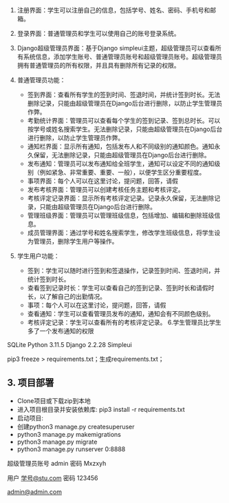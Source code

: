1. 注册界面：学生可以注册自己的信息，包括学号、姓名、密码、手机号和邮箱。
2. 登录界面：普通管理员和学生可以使用自己的账号登录系统。
3. Django超级管理员界面：基于Django simpleui主题，超级管理员可以查看所有系统信息，添加学生账号、普通管理员账号和超级管理员账号。超级管理员拥有普通管理员的所有权限，并且具有删除所有记录的权限。
4. 普通管理员功能：
   - 签到界面：查看所有学生的签到时间、签退时间，并统计签到时长。无法删除记录，只能由超级管理员在Django后台进行删除，以防止学生管理员作弊。
   - 考勤统计界面：管理员可以查看每个学生的签到记录、签到总时长。可以按学号或姓名搜索学生。无法删除记录，只能由超级管理员在Django后台进行删除，以防止学生管理员作弊。
   - 通知栏界面：显示所有通知，包括发布人和不同级别的通知颜色。通知永久保留，无法删除记录，只能由超级管理员在Django后台进行删除。
   - 发布通知：管理员可以发布通知给全班学生，通知可以设定不同的通知级别（例如紧急、非常重要、重要、一般），以便学生区分重要程度。
   - 事项界面：每个人可以在这里讨论，提问题，回答，请假
   - 发布考核界面：管理员可以创建考核任务主题和考核评定。
   - 考核评定记录界面：显示所有考核评定记录。记录永久保留，无法删除记录，只能由超级管理员在Django后台进行删除。
   - 管理班级界面：管理员可以管理班级信息，包括增加、编辑和删除班级信息。
   - 成员管理界面：通过学号和姓名搜索学生，修改学生班级信息，将学生设为管理员，删除学生用户等操作。

5. 学生用户功能：
   - 签到：学生可以随时进行签到和签退操作，记录签到时间、签退时间，并统计签到时长。
   - 查看签到记录时长：学生可以查看自己的签到记录、签到时长和请假时长，以了解自己的出勤情况。
   - 事项：每个人可以在这里讨论，提问题，回答，请假
   - 查看通知：学生可以查看管理员发布的通知，通知会有不同颜色级别。
   - 考核评定记录：学生可以查看所有的考核评定记录。
   6.学生管理员比学生多了一个发布通知的权限


SQLite 
Python	3.11.5
Django	2.2.28
Simpleui	 

pip3 freeze > requirements.txt；生成requirements.txt；
## 3. 项目部署

- Clone项目或下载zip到本地
- 进入项目根目录并安装依赖库:
  pip3 install -r requirements.txt
- 启动项目:
- 创建python3 manage.py createsuperuser
- python3 manage.py makemigrations 
- python3 manage.py migrate
- python3 manage.py runserver 0:8888



超级管理员账号 admin 密码 Mxzxyh

用户 学号@stu.com 密码 123456

admin@admin.com





